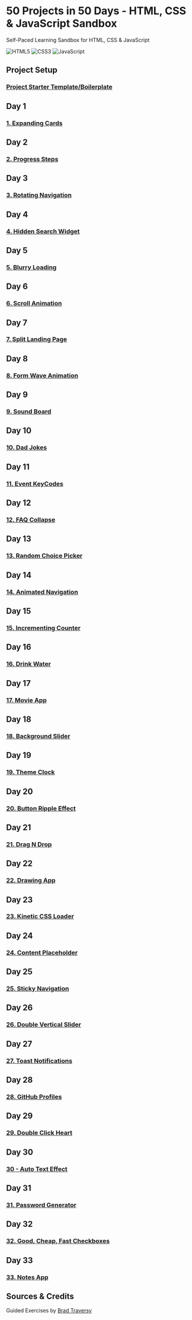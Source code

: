 # 50 Projects in 50 Days - HTML, CSS & JavaScript Sandbox

Self-Paced Learning Sandbox for HTML, CSS & JavaScript

![HTML5](https://img.shields.io/badge/HTML5-E34F26.svg?style=for-the-badge&logo=HTML5&logoColor=white)
![CSS3](https://img.shields.io/badge/CSS3-1572B6.svg?style=for-the-badge&logo=CSS3&logoColor=white)
![JavaScript](https://img.shields.io/badge/JavaScript-F7DF1E.svg?style=for-the-badge&logo=JavaScript&logoColor=black)

## Project Setup

### [Project Starter Template/Boilerplate](https://github.com/itsjordanmuller/50-in-50-html-css-javascript/tree/main/000%20-%20Project%20Starter%20Template)

## Day 1

### [1. Expanding Cards](https://github.com/itsjordanmuller/50-in-50-html-css-javascript/tree/main/001%20-%20Expanding%20Cards)

## Day 2

### [2. Progress Steps](https://github.com/itsjordanmuller/50-in-50-html-css-javascript/tree/main/002%20-%20Progress%20Steps)

## Day 3

### [3. Rotating Navigation](https://github.com/itsjordanmuller/50-in-50-html-css-javascript/tree/main/003%20-%20Rotating%20Navigation)

## Day 4

### [4. Hidden Search Widget](https://github.com/itsjordanmuller/50-in-50-html-css-javascript/tree/main/004%20-%20Hidden%20Search%20Widget)

## Day 5

### [5. Blurry Loading](https://github.com/itsjordanmuller/50-in-50-html-css-javascript/tree/main/005%20-%20Blurry%20Loading)

## Day 6

### [6. Scroll Animation](https://github.com/itsjordanmuller/50-in-50-html-css-javascript/tree/main/006%20-%20Scroll%20Animation)

## Day 7

### [7. Split Landing Page](https://github.com/itsjordanmuller/50-in-50-html-css-javascript/tree/main/007%20-%20Split%20Landing%20Page)

## Day 8

### [8. Form Wave Animation](https://github.com/itsjordanmuller/50-in-50-html-css-javascript/tree/main/008%20-%20Form%20Wave%20Animation)

## Day 9

### [9. Sound Board](https://github.com/itsjordanmuller/50-in-50-html-css-javascript/tree/main/009%20-%20Sound%20Board)

## Day 10

### [10. Dad Jokes](https://github.com/itsjordanmuller/50-in-50-html-css-javascript/tree/main/010%20-%20Dad%20Jokes)

## Day 11

### [11. Event KeyCodes](https://github.com/itsjordanmuller/50-in-50-html-css-javascript/tree/main/011%20-%20Event%20KeyCodes)

## Day 12

### [12. FAQ Collapse](https://github.com/itsjordanmuller/50-in-50-html-css-javascript/tree/main/012%20-%20FAQ%20Collapse)

## Day 13

### [13. Random Choice Picker](https://github.com/itsjordanmuller/50-in-50-html-css-javascript/tree/main/013%20-%20Random%20Choice%20Picker)

## Day 14

### [14. Animated Navigation](https://github.com/itsjordanmuller/50-in-50-html-css-javascript/tree/main/014%20-%20Animated%20Navigation)

## Day 15

### [15. Incrementing Counter](https://github.com/itsjordanmuller/50-in-50-html-css-javascript/tree/main/015%20-%20Incrementing%20Counter)

## Day 16

### [16. Drink Water](https://github.com/itsjordanmuller/50-in-50-html-css-javascript/tree/main/016%20-%20Drink%20Water)

## Day 17

### [17. Movie App](https://github.com/itsjordanmuller/50-in-50-html-css-javascript/tree/main/017%20-%20Movie%20App)

## Day 18

### [18. Background Slider](https://github.com/itsjordanmuller/50-in-50-html-css-javascript/tree/main/018%20-%20Background%20Slider)

## Day 19

### [19. Theme Clock](https://github.com/itsjordanmuller/50-in-50-html-css-javascript/tree/main/019%20-%20Theme%20Clock)

## Day 20

### [20. Button Ripple Effect](https://github.com/itsjordanmuller/50-in-50-html-css-javascript/tree/main/020%20-%20Button%20Ripple%20Effect)

## Day 21

### [21. Drag N Drop](https://github.com/itsjordanmuller/50-in-50-html-css-javascript/tree/main/021%20-%20Drag%20N%20Drop)

## Day 22

### [22. Drawing App](https://github.com/itsjordanmuller/50-in-50-html-css-javascript/tree/main/022%20-%20Drawing%20App)

## Day 23

### [23. Kinetic CSS Loader](https://github.com/itsjordanmuller/50-in-50-html-css-javascript/tree/main/023%20-%20Kinetic%20CSS%20Loader)

## Day 24

### [24. Content Placeholder](https://github.com/itsjordanmuller/50-in-50-html-css-javascript/tree/main/024%20-%20Content%20Placeholder)

## Day 25

### [25. Sticky Navigation](https://github.com/itsjordanmuller/50-in-50-html-css-javascript/tree/main/025%20-%20Sticky%20Navigation)

## Day 26

### [26. Double Vertical Slider](https://github.com/itsjordanmuller/50-in-50-html-css-javascript/tree/main/026%20-%20Double%20Vertical%20Slider)

## Day 27

### [27. Toast Notifications](https://github.com/itsjordanmuller/50-in-50-html-css-javascript/tree/main/027%20-%20Toast%20Notifications)

## Day 28

### [28. GitHub Profiles](https://github.com/itsjordanmuller/50-in-50-html-css-javascript/tree/main/028%20-%20GitHub%20Profiles)

## Day 29

### [29. Double Click Heart](https://github.com/itsjordanmuller/50-in-50-html-css-javascript/tree/main/029%20-%20Double%20Click%20Heart)

## Day 30

### [30 - Auto Text Effect](https://github.com/itsjordanmuller/50-in-50-html-css-javascript/tree/main/030%20-%20Auto%20Text%20Effect)

## Day 31

### [31. Password Generator](https://github.com/itsjordanmuller/50-in-50-html-css-javascript/tree/main/031%20-%20Password%20Generator)

## Day 32

### [32. Good, Cheap, Fast Checkboxes](https://github.com/itsjordanmuller/50-in-50-html-css-javascript/tree/main/032%20-%20Good%2C%20Cheap%2C%20Fast%20Checkboxes)

## Day 33

### [33. Notes App](https://github.com/itsjordanmuller/50-in-50-html-css-javascript/tree/main/033%20-%20Notes%20App)

## Sources & Credits

Guided Exercises by [Brad Traversy](https://github.com/bradtraversy)
